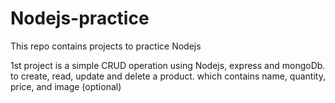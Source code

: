 # Nodejs-practice
This repo contains projects to practice Nodejs

1st project is a simple CRUD operation using Nodejs, express and mongoDb.
to create, read, update and delete a product.
which contains name, quantity, price, and image (optional) 
